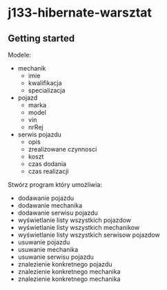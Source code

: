 # j133-hibernate-warsztat



## Getting started

Modele:
  * mechanik
    * imie 
    * kwalifikacja
	* specializacja
  * pojazd
    * marka
	* model
	* vin
	* nrRej
  * serwis pojazdu
    * opis
	* zrealizowane czynnosci
	* koszt
	* czas dodania
	* czas realizacji

    
Stwórz program który umożliwia:
  * dodawanie pojazdu 
  * dodawanie mechanika
  * dodawanie serwisu pojazdu
  * wyświetlanie listy wszystkich pojazdow 
  * wyświetlanie listy wszystkich mechanikow
  * wyświetlanie listy wszystkich serwisow pojazdow 
  * usuwanie pojazdu 
  * usuwanie mechanika
  * usuwanie serwisu pojazdu 
  * znalezienie konkretnego pojazdu 
  * znalezienie konkretnego mechanika
  * znalezienie konkretnego mechanika